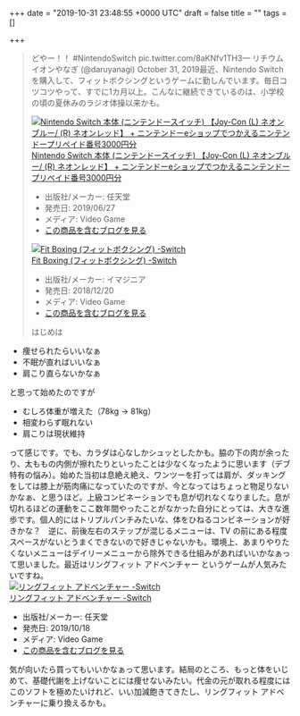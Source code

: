 
+++
date = "2019-10-31 23:48:55 +0000 UTC"
draft = false
title = ""
tags = []

+++
>どやー！！ #NintendoSwitch pic.twitter.com/8aKNfv1TH3— リチウムイオンやなぎ (@daruyanagi) October 31, 2019<script async="" src="https://platform.twitter.com/widgets.js" charset="utf-8"></script>最近、Nintendo Switch を購入して、フィットボクシングというゲームに勤しんでいます。毎日コツコツやって、すでに1カ月以上。こんなに継続できているのは、小学校の頃の夏休みのラジオ体操以来かも。<div class="hatena-asin-detail"><a href="http://www.amazon.co.jp/exec/obidos/ASIN/B07SVXHD1P/bestylesnet-22/"><img src="https://images-fe.ssl-images-amazon.com/images/I/51j9xZpdw4L._SL160_.jpg" class="hatena-asin-detail-image" alt="Nintendo Switch 本体 (ニンテンドースイッチ) 【Joy-Con (L) ネオンブルー/ (R) ネオンレッド】 +  ニンテンドーeショップでつかえるニンテンドープリペイド番号3000円分" title="Nintendo Switch 本体 (ニンテンドースイッチ) 【Joy-Con (L) ネオンブルー/ (R) ネオンレッド】 +  ニンテンドーeショップでつかえるニンテンドープリペイド番号3000円分"/></a><div class="hatena-asin-detail-info"><a href="http://www.amazon.co.jp/exec/obidos/ASIN/B07SVXHD1P/bestylesnet-22/">Nintendo Switch 本体 (ニンテンドースイッチ) 【Joy-Con (L) ネオンブルー/ (R) ネオンレッド】 +  ニンテンドーeショップでつかえるニンテンドープリペイド番号3000円分</a><ul><li><span class="hatena-asin-detail-label">出版社/メーカー:</span> 任天堂</li><li><span class="hatena-asin-detail-label">発売日:</span> 2019/06/27</li><li><span class="hatena-asin-detail-label">メディア:</span> Video Game</li><li><a href="http://d.hatena.ne.jp/asin/B07SVXHD1P/bestylesnet-22" target="_blank">この商品を含むブログを見る</a></li></ul></div><div class="hatena-asin-detail-foot"></div></div><div class="hatena-asin-detail"><a href="http://www.amazon.co.jp/exec/obidos/ASIN/B07HYKWLJH/bestylesnet-22/"><img src="https://images-fe.ssl-images-amazon.com/images/I/51ORcWHQwmL._SL160_.jpg" class="hatena-asin-detail-image" alt="Fit Boxing (フィットボクシング) -Switch" title="Fit Boxing (フィットボクシング) -Switch"/></a><div class="hatena-asin-detail-info"><a href="http://www.amazon.co.jp/exec/obidos/ASIN/B07HYKWLJH/bestylesnet-22/">Fit Boxing (フィットボクシング) -Switch</a><ul><li><span class="hatena-asin-detail-label">出版社/メーカー:</span> イマジニア</li><li><span class="hatena-asin-detail-label">発売日:</span> 2018/12/20</li><li><span class="hatena-asin-detail-label">メディア:</span> Video Game</li><li><a href="http://d.hatena.ne.jp/asin/B07HYKWLJH/bestylesnet-22" target="_blank">この商品を含むブログを見る</a></li></ul></div><div class="hatena-asin-detail-foot"></div></div>はじめは

<ul>
<li>痩せられたらいいなぁ</li>
<li>不眠が直ればいいなぁ</li>
<li>肩こり直らないかなぁ</li>
</ul>と思って始めたのですが

<ul>
<li>むしろ体重が増えた（78kg → 81kg）</li>
<li>相変わらず眠れない</li>
<li>肩こりは現状維持</li>
</ul>って感じです。でも、カラダは心なしかシュッとしたかも。脇の下の肉が余ったり、太ももの内側が擦れたりといったことは少なくなったように思います（デブ特有の悩み）。始めた当初は息絶え絶え、ワンツーを打っては肩が、ダッキングをしては膝上が筋肉痛になっていたのですが、今となってはちょっと物足りないかなぁ、と思うほど。上級コンビネーションでも息が切れなくなりました。息が切れるほどの運動をここ数年間やったことがなかった自分にとっては、大きな進歩です。個人的にはトリプルパンチみたいな、体をひねるコンビネーションが好きかな？　逆に、前後左右のステップが混じるメニューは、TV の前にある程度スペースがないとうまくできないので好きじゃないかも。環境上、あまりやりたくないメニューはデイリーメニューから除外できる仕組みがあればいいかなぁって思いました。最近はリングフィット アドベンチャー というゲームが人気みたいですね。<div class="hatena-asin-detail"><a href="http://www.amazon.co.jp/exec/obidos/ASIN/B07XV8VSZT/bestylesnet-22/"><img src="https://images-fe.ssl-images-amazon.com/images/I/512%2BB%2BW%2BXmL._SL160_.jpg" class="hatena-asin-detail-image" alt="リングフィット アドベンチャー -Switch" title="リングフィット アドベンチャー -Switch"/></a><div class="hatena-asin-detail-info"><a href="http://www.amazon.co.jp/exec/obidos/ASIN/B07XV8VSZT/bestylesnet-22/">リングフィット アドベンチャー -Switch</a><ul><li><span class="hatena-asin-detail-label">出版社/メーカー:</span> 任天堂</li><li><span class="hatena-asin-detail-label">発売日:</span> 2019/10/18</li><li><span class="hatena-asin-detail-label">メディア:</span> Video Game</li><li><a href="http://d.hatena.ne.jp/asin/B07XV8VSZT/bestylesnet-22" target="_blank">この商品を含むブログを見る</a></li></ul></div><div class="hatena-asin-detail-foot"></div></div>気が向いたら買ってもいいかなぁって思います。結局のところ、もっと体をいじめて、基礎代謝を上げないことには痩せないみたい。代金の元が取れる程度にはこのソフトを極めたいけれど、いい加減飽きてきたし、リングフィット アドベンチャーに乗り換えるかも。


